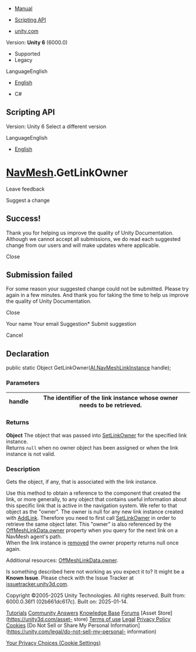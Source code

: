 [ ]()

  * [Manual](../Manual/index.html)
  * [Scripting API](../ScriptReference/index.html)

  * [unity.com](https://unity.com/)

Version: **Unity 6** (6000.0)

  * Supported
  * Legacy

LanguageEnglish

  * [English]()

  * C#

[ ](https://docs.unity3d.com)

## Scripting API

Version: Unity 6 Select a different version

LanguageEnglish

  * [English]()

#  [NavMesh](AI.NavMesh.html).GetLinkOwner

Leave feedback

Suggest a change

## Success!

Thank you for helping us improve the quality of Unity Documentation. Although
we cannot accept all submissions, we do read each suggested change from our
users and will make updates where applicable.

Close

## Submission failed

For some reason your suggested change could not be submitted. Please <a>try
again</a> in a few minutes. And thank you for taking the time to help us
improve the quality of Unity Documentation.

Close

Your name Your email Suggestion* Submit suggestion

Cancel

[ ]()

## Declaration

public static Object
GetLinkOwner([AI.NavMeshLinkInstance](AI.NavMeshLinkInstance.html) handle);

### Parameters

handle | The identifier of the link instance whose owner needs to be retrieved.  
---|---  
  
### Returns

**Object** The object that was passed into
[SetLinkOwner](AI.NavMesh.SetLinkOwner.html) for the specified link instance.  
Returns `null` when no owner object has been assigned or when the link
instance is not valid.

### Description

Gets the object, if any, that is associated with the link instance.

Use this method to obtain a reference to the component that created the link,
or more generally, to any object that contains useful information about this
specific link that is active in the navigation system. We refer to that object
as the "owner". The owner is null for any new link instance created with
[AddLink](AI.NavMesh.AddLink.html). Therefore you need to first call
[SetLinkOwner](AI.NavMesh.SetLinkOwner.html) in order to retrieve the same
object later. This "owner" is also referenced by the
[OffMeshLinkData.owner](AI.OffMeshLinkData-owner.html) property when you query
for the next link on a NavMesh agent's path.  
When the link instance is [removed](NavMeshLinkInstance.Remove.html) the owner
property returns null once again.  
  
Additional resources: [OffMeshLinkData.owner](AI.OffMeshLinkData-owner.html).

Is something described here not working as you expect it to? It might be a
**Known Issue**. Please check with the Issue Tracker at
[issuetracker.unity3d.com](https://issuetracker.unity3d.com).

Copyright ©2005-2025 Unity Technologies. All rights reserved. Built from:
6000.0.36f1 (02b661dc617c). Built on: 2025-01-14.

[Tutorials](https://unity3d.com/learn) [Community
Answers](https://answers.unity3d.com) [Knowledge
Base](https://support.unity3d.com/hc/en-us)
[Forums](https://forum.unity3d.com) [Asset Store](https://unity3d.com/asset-
store) [Terms of use](https://docs.unity3d.com/Manual/TermsOfUse.html)
[Legal](https://unity.com/legal) [Privacy
Policy](https://unity.com/legal/privacy-policy)
[Cookies](https://unity.com/legal/cookie-policy) [Do Not Sell or Share My
Personal Information](https://unity.com/legal/do-not-sell-my-personal-
information)

[Your Privacy Choices (Cookie Settings)](javascript:void\(0\);)

